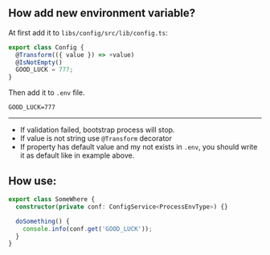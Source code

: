 ## How add new environment variable?
At first add it to `libs/config/src/lib/config.ts`:
```ts
export class Config {
  @Transform(({ value }) => +value)
  @IsNotEmpty()
  GOOD_LUCK = 777;
}
```
Then add it to `.env` file.
```
GOOD_LUCK=777
```
---
* If validation failed, bootstrap process will stop.
* If value is not string use `@Transform` decorator
* If property has default value and my not exists in `.env`, you should write it as default like in example above.
## How use:
```ts
export class SomeWhere {
  constructor(private conf: ConfigService<ProcessEnvType>) {}

  doSomething() {
    console.info(conf.get('GOOD_LUCK'));
  }
}
```